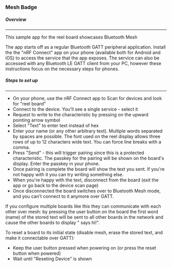 ### Mesh Badge


##### Overview
********

This sample app for the reel board showcases Bluetooth Mesh

The app starts off as a regular Bluetooth GATT peripheral application.
Install the the "nRF Connect" app on your phone (available both for
Android and iOS) to access the service that the app exposes. The service
can also be accessed with any Bluetooth LE GATT client from your PC,
however these instructions focus on the necessary steps for phones.

##### Steps to set up
***************

* On your phone, use the nRF Connect app to Scan for devices and look
   for "reel board"
* Connect to the device. You'll see a single service - select it
* Request to write to the characteristic by pressing on the upward pointing
   arrow symbol
* Select "Text" to enter text instead of hex
* Enter your name (or any other arbitrary text). Multiple words
   separated by spaces are possible. The font used on the reel display
   allows three rows of up to 12 characters
   wide text. You can force line breaks with a comma.
* Press "Send" - this will trigger pairing since this is a protected
   characteristic. The passkey for the pairing will be shown on the board's
   display. Enter the passkey in your phone.
* Once pairing is complete the board will show the text you sent. If
   you're not happy with it you can try writing something else.
* When you're happy with the text, disconnect from the board (exit the app or
   go back to the device scan page)
* Once disconnected the board switches over to Bluetooth Mesh mode, and you
   can't connect to it anymore over GATT.

If you configure multiple boards like this they can communicate with
each other over mesh: by pressing the user button on the board the first
word (name) of the stored text will be sent to all other boards in
the network and cause the other boards to display "<name> says hi!".

To reset a board to its initial state (disable mesh, erase the stored
text, and make it connectable over GATT):

* Keep the user button pressed when powering on (or press the reset button
   when powered)
* Wait until "Reseting Device" is shown

